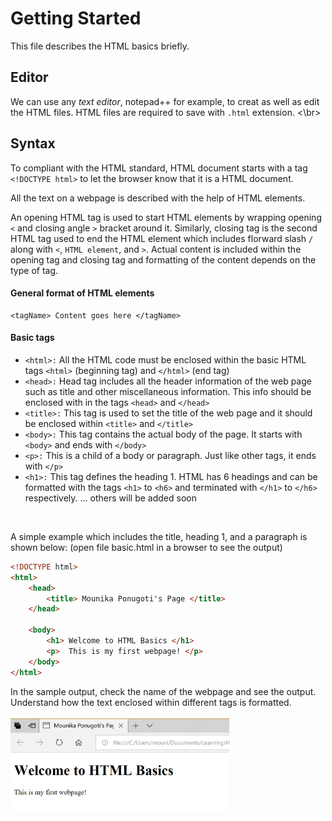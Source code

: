 # Getting Started
This file describes the HTML basics briefly.

## Editor
We can use any *text editor*, notepad++ for example, to creat as well as edit the HTML files. 
HTML files are required to save with `.html` extension. <\br>

## Syntax
To compliant with the HTML standard, HTML document starts with a tag `<!DOCTYPE html>` to let the browser know that 
it is a HTML document. </br>

All the text on a webpage is described with the help of HTML elements. </br>

An opening HTML tag is used to start HTML elements by wrapping opening `<` and closing angle `>` bracket around it. Similarly, closing 
tag is the second HTML tag used to end the HTML element which includes florward slash `/` along with `<`, `HTML element`, and `>`.
Actual content is included within the opening tag and closing tag and formatting of the content depends on the type of tag.

#### General format of HTML elements
```
<tagName> Content goes here </tagName>
```
#### Basic tags
+	`<html>:` All the HTML code must be enclosed within the basic HTML tags `<html>` (beginning tag) and `</html>` (end tag)
+	`<head>:` Head tag includes all the header information of the web page such as title and other miscellaneous information.
This info should be enclosed with in the tags `<head>` and `</head>`
+	`<title>:` This tag is used to set the title of the web page and it should be enclosed within `<title>` and `</title>`
+	`<body>:` This tag contains the actual body of the page. It starts with `<body>` and ends with `</body>`
+	`<p>:` This is a child of a body or paragraph. Just like other tags, it ends with `</p>`
+	`<h1>:` This tag defines the heading 1. HTML has 6 headings and can be formatted with the tags `<h1>` to `<h6>` and terminated with 
`</h1>` to `</h6>` respectively.
... others will be added soon
</br>

A simple example which includes the title, heading 1, and a paragraph is shown below: (open file basic.html in a browser to see the output)
```html
<!DOCTYPE html>
<html>
	<head>
		<title> Mounika Ponugoti's Page </title>
	</head>

	<body>
		<h1> Welcome to HTML Basics </h1>
		<p>  This is my first webpage! </p>
	</body>
</html>
```

In the sample output, check the name of the webpage and see the output. Understand how the text enclosed within different tags is 
formatted. </br> </br>
<img src="SampleSourceCodes/Outputs/basic_output.PNG" width="350" title="Output of basic.html">

